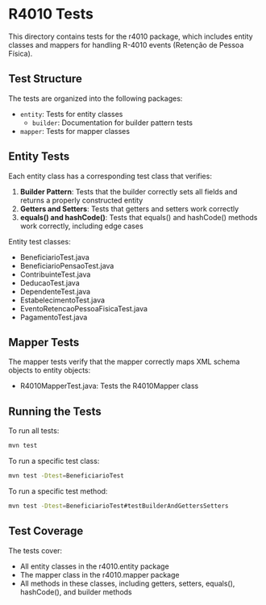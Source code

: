 # R4010 Tests

This directory contains tests for the r4010 package, which includes entity classes and mappers for handling R-4010 events (Retenção de Pessoa Física).

## Test Structure

The tests are organized into the following packages:

- `entity`: Tests for entity classes
  - `builder`: Documentation for builder pattern tests
- `mapper`: Tests for mapper classes

## Entity Tests

Each entity class has a corresponding test class that verifies:

1. **Builder Pattern**: Tests that the builder correctly sets all fields and returns a properly constructed entity
2. **Getters and Setters**: Tests that getters and setters work correctly
3. **equals() and hashCode()**: Tests that equals() and hashCode() methods work correctly, including edge cases

Entity test classes:
- BeneficiarioTest.java
- BeneficiarioPensaoTest.java
- ContribuinteTest.java
- DeducaoTest.java
- DependenteTest.java
- EstabelecimentoTest.java
- EventoRetencaoPessoaFisicaTest.java
- PagamentoTest.java

## Mapper Tests

The mapper tests verify that the mapper correctly maps XML schema objects to entity objects:

- R4010MapperTest.java: Tests the R4010Mapper class

## Running the Tests

To run all tests:

```bash
mvn test
```

To run a specific test class:

```bash
mvn test -Dtest=BeneficiarioTest
```

To run a specific test method:

```bash
mvn test -Dtest=BeneficiarioTest#testBuilderAndGettersSetters
```

## Test Coverage

The tests cover:
- All entity classes in the r4010.entity package
- The mapper class in the r4010.mapper package
- All methods in these classes, including getters, setters, equals(), hashCode(), and builder methods
